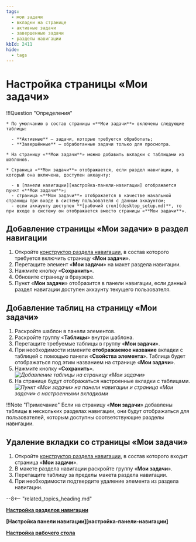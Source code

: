 ```yaml
---
tags:
  - мои задачи
  - вкладки на странице
  - активные задачи
  - завершенные задачи
  - разделы навигации
kbId: 2411
hide:
  - tags
---
```


# Настройка страницы «Мои задачи»

!!!Question "Определения"

    * По умолчанию в состав страницы «**Мои задачи**» включены следующие таблицы:

      - **Активные** — задачи, которые требуется обработать;
      - **Завершённые** — обработанные задачи только для просмотра.

    * На страницу «**Мои задачи**» можно добавить вкладки с таблицами из шаблонов.

    * Страница «**Мои задачи**» отображается, если раздел навигации, в который она включена, доступен аккаунту:

      - в [панели навигации][настройка-панели-навигации] отображается пункт «**Мои задачи**»;
      - страница «**Мои задачи**» отображается в качестве начальной страницы при входе в систему пользователя с данным аккаунтом;
      - если аккаунту доступен **[рабочий стол](desktop_setup.md)**, то при входе в систему он отображается вместо страницы «**Мои задачи**».

## Добавление страницы «Мои задачи» в раздел навигации

1. Откройте [конструктор раздела навигации](navigation_sections_setup.md), в состав которого требуется включить страницу «**Мои задачи**».
2. Перетащите элемент «**Мои задачи**» на макет раздела навигации.
3. Нажмите кнопку «**Сохранить**».
4. Обновите страницу в браузере.
5. Пункт «**Мои задачи**» отобразится в панели навигации, если данный раздел навигации доступен аккаунту текущего пользователя.

## Добавление таблиц на страницу «Мои задачи»

1. Раскройте шаблон в панели элементов.
2. Раскройте группу «**Таблицы**» внутри шаблона.
3. Перетащите требуемые таблицы в группу «**Мои задачи**».
4. При необходимости измените **отображаемое название** вкладки с таблицей с помощью панели «**Свойства элемента**». Таблица будет отображаться под этим названием на странице «**Мои задачи**».
5. Нажмите кнопку «**Сохранить**».
    *![Добавление таблицы на страницу «Мои задачи»](my_tasks_add_table.png)*
6. На странице будут отображаться настроенные вкладки с таблицами.
    *![Пункт «Мои задачи» на панели навигации и страница «Мои задачи» с настроенными вкладками](my_tasks_page_with_custom_tabs.png)*

!!!Note "Примечание"
    Если на страницу «**Мои задачи**» добавлены таблицы в нескольких разделах навигации, они будут отображаться для пользователей, которым доступны соответствующие разделы навигации.

## Удаление вкладки со страницы «Мои задачи»

1. Откройте [конструктор раздела навигации](https://kb.comindware.ru/article.php?id=2213), в состав которого входит страница «**Мои задачи**».
2. В макете раздела навигации раскройте группу «**Мои задачи**».
3. Перетащите таблицу за пределы макета раздела навигации.
4. При необходимости подтвердите удаление элемента из раздела навигации.

--8<-- "related_topics_heading.md"

**[Настройка разделов навигации](navigation_sections_setup)**

**[Настройка панели навигации][настройка-панели-навигации]**

**[Настройка рабочего стола](desktop_setup.md)**
